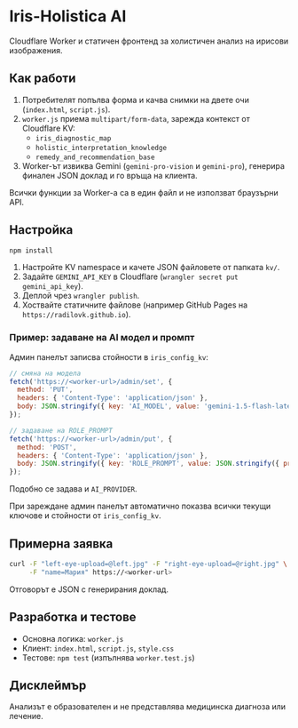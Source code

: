 # Iris-Holistica AI

Cloudflare Worker и статичен фронтенд за холистичен анализ на ирисови изображения.

## Как работи

1. Потребителят попълва форма и качва снимки на двете очи (`index.html`, `script.js`).
2. `worker.js` приема `multipart/form-data`, зарежда контекст от Cloudflare KV:
   - `iris_diagnostic_map`
   - `holistic_interpretation_knowledge`
   - `remedy_and_recommendation_base`
3. Worker-ът извиква Gemini (`gemini-pro-vision` и `gemini-pro`), генерира финален JSON доклад и го връща на клиента.

Всички функции за Worker-а са в един файл и не използват браузърни API.

## Настройка

```bash
npm install
```

1. Настройте KV namespace и качете JSON файловете от папката `kv/`.
2. Задайте `GEMINI_API_KEY` в Cloudflare (`wrangler secret put gemini_api_key`).
3. Деплой чрез `wrangler publish`.
4. Хоствайте статичните файлове (например GitHub Pages на `https://radilovk.github.io`).

### Пример: задаване на AI модел и промпт

Админ панелът записва стойности в `iris_config_kv`:

```js
// смяна на модела
fetch('https://<worker-url>/admin/set', {
  method: 'PUT',
  headers: { 'Content-Type': 'application/json' },
  body: JSON.stringify({ key: 'AI_MODEL', value: 'gemini-1.5-flash-latest' })
});

// задаване на ROLE_PROMPT
fetch('https://<worker-url>/admin/put', {
  method: 'POST',
  headers: { 'Content-Type': 'application/json' },
  body: JSON.stringify({ key: 'ROLE_PROMPT', value: JSON.stringify({ prompt: 'Ти си холистичен консултант...' }) })
});
```

Подобно се задава и `AI_PROVIDER`.

При зареждане админ панелът автоматично показва всички текущи ключове и стойности от `iris_config_kv`.

## Примерна заявка

```bash
curl -F "left-eye-upload=@left.jpg" -F "right-eye-upload=@right.jpg" \
     -F "name=Мария" https://<worker-url>
```

Отговорът е JSON с генерирания доклад.

## Разработка и тестове

- Основна логика: `worker.js`
- Клиент: `index.html`, `script.js`, `style.css`
- Тестове: `npm test` (изпълнява `worker.test.js`)

## Дисклеймър

Анализът е образователен и не представлява медицинска диагноза или лечение.
